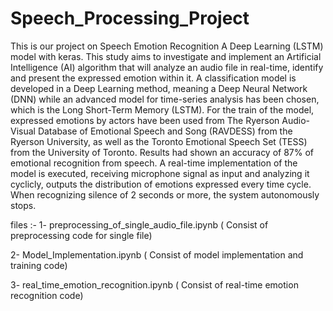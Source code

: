 # Speech_Processing_Project
This is our project on Speech Emotion Recognition
A Deep Learning (LSTM) model with keras.
This study aims to investigate and implement an Artificial Intelligence (AI) algorithm that will analyze an audio file in real-time, identify and present the expressed emotion within it.
A classification model is developed in a Deep Learning method, meaning a Deep Neural Network (DNN) while an advanced model for time-series analysis has been chosen, which is the Long Short-Term Memory (LSTM).
For the train of the model, expressed emotions by actors have been used from The Ryerson Audio-Visual Database of Emotional Speech and Song (RAVDESS) from the Ryerson University, as well as the Toronto Emotional Speech Set (TESS) from the University of Toronto. 
Results had shown an accuracy of 87% of emotional recognition from speech.
A real-time implementation of the model is executed, receiving microphone signal as input and analyzing it cyclicly, outputs the distribution of emotions expressed every time cycle. When recognizing silence of 2 seconds or more, the system autonomously stops.

files :-
1- preprocessing_of_single_audio_file.ipynb ( Consist of preprocessing code for single file)

2- Model_Implementation.ipynb ( Consist of model implementation and training code)

3- real_time_emotion_recognition.ipynb ( Consist of real-time emotion recognition code)
